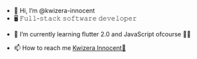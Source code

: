 - 👋 Hi, I’m @kwizera-innocent
- :desktop_computer: 𝙵𝚞𝚕𝚕-𝚜𝚝𝚊𝚌𝚔 𝚜𝚘𝚏𝚝𝚠𝚊𝚛𝚎 𝚍𝚎𝚟𝚎𝚕𝚘𝚙𝚎𝚛
<!---
- 👀 I’m interested in Java, 
--->
- 🌱 I’m currently learning flutter 2.0 and JavaScript ofcourse :man_facepalming:
<!---
- 💞️ I’m looking to collaborate on ...
--->
- 📫 How to reach me [Kwizera Innocent:turtle:](https://www.linkedin.com/in/kwizera-innocent2510)

<!---
kwizera-innocent/kwizera-innocent is a ✨ special ✨ repository because its `README.md` (this file) appears on your GitHub profile.
You can click the Preview link to take a look at your changes.
--->
